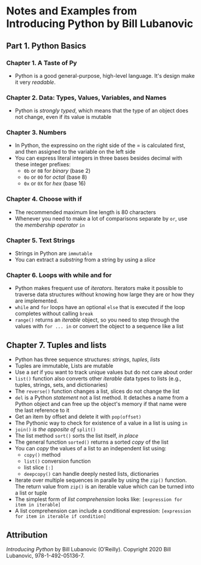 # Notes and Examples from Introducing Python by Bill Lubanovic
## Part 1. Python Basics
### Chapter 1. A Taste of Py
- Python is a good general-purpose, high-level language. It's design make it very *readable*.

### Chapter 2. Data: Types, Values, Variables, and Names
- Python is *strongly typed*, which means that the type of an object does not change, even if its value is mutable

### Chapter 3. Numbers
- In Python, the expressino on the right side of the = is calculated first, and then assigned to the variable on the left side
- You can express literal integers in three bases besides decimal with these integer prefixes:
  - `0b` or `0B` for *binary* (base 2)
  - `0o` or `0O` for *octal* (base 8)
  - `0x` or `0X` for *hex* (base 16)

### Chapter 4. Choose with if
  - The recommended maximum line length is 80 characters
  - Whenever you need to make a lot of comparisons separate by `or`, use the *membership operator* `in`

### Chapter 5. Text Strings
 - Strings in Python are `immutable`
 - You can extract a *substring* from a string by using a *slice*

### Chapter 6. Loops with while and for
  - Python makes frequent use of *iterators*. Iterators make it possible to traverse data structures without knowing how large they are or how they are implemented.
  - `while` and `for` loops have an optional `else` that is executed if the loop completes without calling `break`
  - `range()` returns an *iterable* object, so you need to step through the values with `for ... in` or convert the object to a sequence like a list

## Chapter 7. Tuples and lists
  - Python has three sequence structures: *strings*, *tuples*, *lists*
  - Tuples are immutable, Lists are mutable
  - Use a *set* if you want to track unique values but do not care about order
  - `list()` function also converts other *iterable* data types to lists (e.g., tuples, strings, sets, and dictionaries)
  - The `reverse()` function changes a list, slices do not change the list
  - `del` is a Python *statement* not a list method. It detaches a name from a Python object and can free up the object's memory if that name were the last reference to it
  - Get an item by offset and delete it with `pop(offset)`
  - The Pythonic way to check for existence of a value in a list is using `in`
  - `join()` *is the opposite of* `split()`
  - The list method `sort()` sorts the list itself, *in place*
  - The general function `sorted()` returns a sorted *copy* of the list
  - You can *copy* the values of a list to an independent list using:
    - `copy()` method
    - `list()` conversion function
    - list slice `[:]`
    - `deepcopy()` can handle deeply nested lists, dictionaries
  - Iterate over multiple sequences in paralle by using the `zip()` function. The return value from `zip()` is an iterable value which can be turned into a list or tuple
  - The simplest form of *list comprehension* looks like: `[expression for item in iterable]`
  - A list comprehension can include a conditional expression: `[expression for item in iterable if condition]`


## Attribution
*Introducing Python* by Bill Lubanovic (O’Reilly). Copyright 2020 Bill Lubanovic, 978-1-492-05136-7.